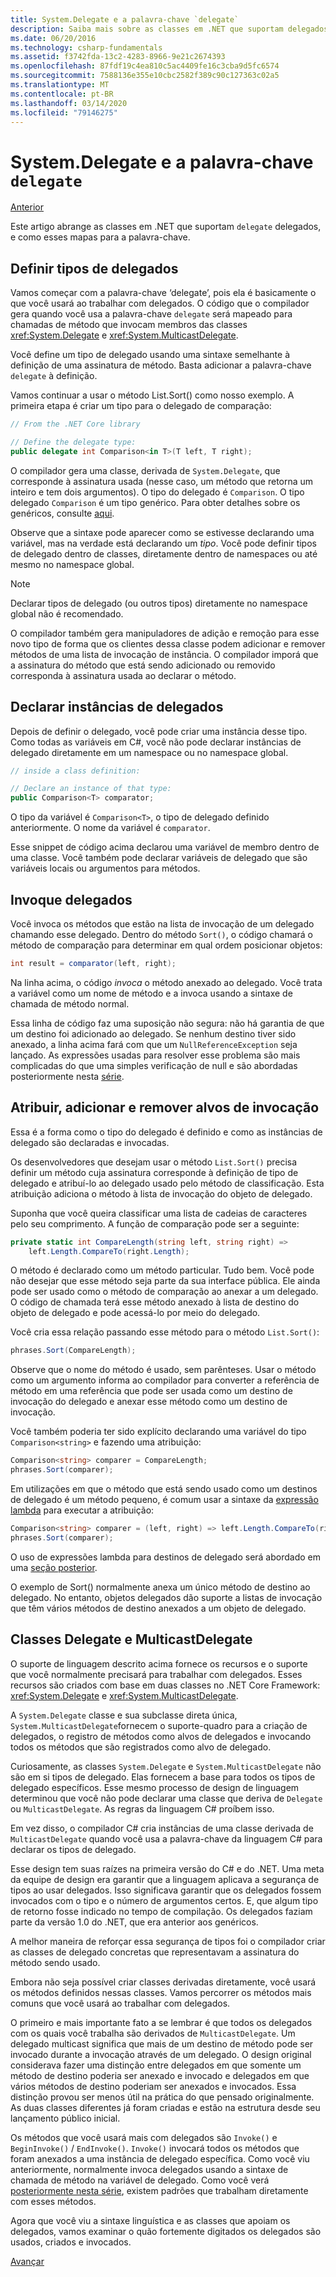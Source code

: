 ```yaml
---
title: System.Delegate e a palavra-chave `delegate`
description: Saiba mais sobre as classes em .NET que suportam delegados e como esses mapas para a palavra-chave 'delegado'.
ms.date: 06/20/2016
ms.technology: csharp-fundamentals
ms.assetid: f3742fda-13c2-4283-8966-9e21c2674393
ms.openlocfilehash: 87fdf19c4ea810c5ac4409fe16c3cba9d5fc6574
ms.sourcegitcommit: 7588136e355e10cbc2582f389c90c127363c02a5
ms.translationtype: MT
ms.contentlocale: pt-BR
ms.lasthandoff: 03/14/2020
ms.locfileid: "79146275"
---
```

# <a name="systemdelegate-and-the-delegate-keyword"></a>System.Delegate e a palavra-chave `delegate`

[Anterior](delegates-overview.md)

Este artigo abrange as classes em .NET que suportam `delegate` delegados, e como esses mapas para a palavra-chave.

## <a name="define-delegate-types"></a>Definir tipos de delegados

Vamos começar com a palavra-chave ‘delegate’, pois ela é basicamente o que você usará ao trabalhar com delegados. O código que o compilador gera quando você usa a palavra-chave `delegate` será mapeado para chamadas de método que invocam membros das classes <xref:System.Delegate> e <xref:System.MulticastDelegate>.

Você define um tipo de delegado usando uma sintaxe semelhante à definição de uma assinatura de método. Basta adicionar a palavra-chave `delegate` à definição.

Vamos continuar a usar o método List.Sort() como nosso exemplo. A primeira etapa é criar um tipo para o delegado de comparação:

```csharp
// From the .NET Core library

// Define the delegate type:
public delegate int Comparison<in T>(T left, T right);
```

O compilador gera uma classe, derivada de `System.Delegate`, que corresponde à assinatura usada (nesse caso, um método que retorna um inteiro e tem dois argumentos). O tipo do delegado é `Comparison`. O tipo delegado `Comparison` é um tipo genérico. Para obter detalhes sobre os genéricos, consulte [aqui](programming-guide/generics/index.md).

Observe que a sintaxe pode aparecer como se estivesse declarando uma variável, mas na verdade está declarando um *tipo*. Você pode definir tipos de delegado dentro de classes, diretamente dentro de namespaces ou até mesmo no namespace global.

> [!NOTE]
> Declarar tipos de delegado (ou outros tipos) diretamente no namespace global não é recomendado.

O compilador também gera manipuladores de adição e remoção para esse novo tipo de forma que os clientes dessa classe podem adicionar e remover métodos de uma lista de invocação de instância. O compilador imporá que a assinatura do método que está sendo adicionado ou removido corresponda à assinatura usada ao declarar o método.

## <a name="declare-instances-of-delegates"></a>Declarar instâncias de delegados

Depois de definir o delegado, você pode criar uma instância desse tipo.
Como todas as variáveis em C#, você não pode declarar instâncias de delegado diretamente em um namespace ou no namespace global.

```csharp
// inside a class definition:

// Declare an instance of that type:
public Comparison<T> comparator;
```

O tipo da variável é `Comparison<T>`, o tipo de delegado definido anteriormente. O nome da variável é `comparator`.

 Esse snippet de código acima declarou uma variável de membro dentro de uma classe. Você também pode declarar variáveis de delegado que são variáveis locais ou argumentos para métodos.

## <a name="invoke-delegates"></a>Invoque delegados

Você invoca os métodos que estão na lista de invocação de um delegado chamando esse delegado. Dentro do método `Sort()`, o código chamará o método de comparação para determinar em qual ordem posicionar objetos:

```csharp
int result = comparator(left, right);
```

Na linha acima, o código *invoca* o método anexado ao delegado.
Você trata a variável como um nome de método e a invoca usando a sintaxe de chamada de método normal.

Essa linha de código faz uma suposição não segura: não há garantia de que um destino foi adicionado ao delegado. Se nenhum destino tiver sido anexado, a linha acima fará com que um `NullReferenceException` seja lançado. As expressões usadas para resolver esse problema são mais complicadas do que uma simples verificação de null e são abordadas posteriormente nesta [série](delegates-patterns.md).

## <a name="assign-add-and-remove-invocation-targets"></a>Atribuir, adicionar e remover alvos de invocação

Essa é a forma como o tipo do delegado é definido e como as instâncias de delegado são declaradas e invocadas.

Os desenvolvedores que desejam usar o método `List.Sort()` precisa definir um método cuja assinatura corresponde à definição de tipo de delegado e atribuí-lo ao delegado usado pelo método de classificação. Esta atribuição adiciona o método à lista de invocação do objeto de delegado.

Suponha que você queira classificar uma lista de cadeias de caracteres pelo seu comprimento. A função de comparação pode ser a seguinte:

```csharp
private static int CompareLength(string left, string right) =>
    left.Length.CompareTo(right.Length);
```

O método é declarado como um método particular. Tudo bem. Você pode não desejar que esse método seja parte da sua interface pública. Ele ainda pode ser usado como o método de comparação ao anexar a um delegado. O código de chamada terá esse método anexado à lista de destino do objeto de delegado e pode acessá-lo por meio do delegado.

Você cria essa relação passando esse método para o método `List.Sort()`:

```csharp
phrases.Sort(CompareLength);
```

Observe que o nome do método é usado, sem parênteses. Usar o método como um argumento informa ao compilador para converter a referência de método em uma referência que pode ser usada como um destino de invocação do delegado e anexar esse método como um destino de invocação.

Você também poderia ter sido explícito declarando uma variável do tipo `Comparison<string>` e fazendo uma atribuição:

```csharp
Comparison<string> comparer = CompareLength;
phrases.Sort(comparer);
```

Em utilizações em que o método que está sendo usado como um destinos de delegado é um método pequeno, é comum usar a sintaxe da [expressão lambda](./programming-guide/statements-expressions-operators/lambda-expressions.md) para executar a atribuição:

```csharp
Comparison<string> comparer = (left, right) => left.Length.CompareTo(right.Length);
phrases.Sort(comparer);
```

O uso de expressões lambda para destinos de delegado será abordado em uma [seção posterior](delegates-patterns.md).

O exemplo de Sort() normalmente anexa um único método de destino ao delegado. No entanto, objetos delegados dão suporte a listas de invocação que têm vários métodos de destino anexados a um objeto de delegado.

## <a name="delegate-and-multicastdelegate-classes"></a>Classes Delegate e MulticastDelegate

O suporte de linguagem descrito acima fornece os recursos e o suporte que você normalmente precisará para trabalhar com delegados. Esses recursos são criados com base em duas classes no .NET Core Framework: <xref:System.Delegate> e <xref:System.MulticastDelegate>.

A `System.Delegate` classe e sua subclasse direta única, `System.MulticastDelegate`fornecem o suporte-quadro para a criação de delegados, o registro de métodos como alvos de delegados e invocando todos os métodos que são registrados como alvo de delegado.

Curiosamente, as classes `System.Delegate` e `System.MulticastDelegate` não são em si tipos de delegado. Elas fornecem a base para todos os tipos de delegado específicos. Esse mesmo processo de design de linguagem determinou que você não pode declarar uma classe que deriva de `Delegate` ou `MulticastDelegate`. As regras da linguagem C# proíbem isso.

Em vez disso, o compilador C# cria instâncias de uma classe derivada de `MulticastDelegate` quando você usa a palavra-chave da linguagem C# para declarar os tipos de delegado.

Esse design tem suas raízes na primeira versão do C# e do .NET. Uma meta da equipe de design era garantir que a linguagem aplicava a segurança de tipos ao usar delegados. Isso significava garantir que os delegados fossem invocados com o tipo e o número de argumentos certos. E, que algum tipo de retorno fosse indicado no tempo de compilação. Os delegados faziam parte da versão 1.0 do .NET, que era anterior aos genéricos.

A melhor maneira de reforçar essa segurança de tipos foi o compilador criar as classes de delegado concretas que representavam a assinatura do método sendo usado.

Embora não seja possível criar classes derivadas diretamente, você usará os métodos definidos nessas classes. Vamos percorrer os métodos mais comuns que você usará ao trabalhar com delegados.

O primeiro e mais importante fato a se lembrar é que todos os delegados com os quais você trabalha são derivados de `MulticastDelegate`. Um delegado multicast significa que mais de um destino de método pode ser invocado durante a invocação através de um delegado. O design original considerava fazer uma distinção entre delegados em que somente um método de destino poderia ser anexado e invocado e delegados em que vários métodos de destino poderiam ser anexados e invocados. Essa distinção provou ser menos útil na prática do que pensado originalmente. As duas classes diferentes já foram criadas e estão na estrutura desde seu lançamento público inicial.

Os métodos que você usará mais com delegados são `Invoke()` e `BeginInvoke()` / `EndInvoke()`. `Invoke()` invocará todos os métodos que foram anexados a uma instância de delegado específica. Como você viu anteriormente, normalmente invoca delegados usando a sintaxe de chamada de método na variável de delegado. Como você verá [posteriormente nesta série](delegates-patterns.md), existem padrões que trabalham diretamente com esses métodos.

Agora que você viu a sintaxe linguística e as classes que apoiam os delegados, vamos examinar o quão fortemente digitados os delegados são usados, criados e invocados.

[Avançar](delegates-strongly-typed.md)
